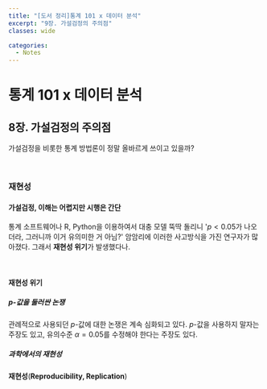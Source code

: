 ```yaml
---
title: "[도서 정리]통계 101 x 데이터 분석"
excerpt: "9장. 가설검정의 주의점"
classes: wide

categories:
  - Notes
---
```

# 통계 101 x 데이터 분석
## 8장. 가설검정의 주의점

가설검정을 비롯한 통계 방법론이 정말 올바르게 쓰이고 있을까?

<br/>

### 재현성
#### 가설검정, 이해는 어렵지만 시행은 간단
통계 소프트웨어나 R, Python을 이용하여서 대충 모델 뚝딱 돌리니 '$p<0.05$가 나오더라, 그러니까 이거 유의미한 거 아님?' 암암리에 이러한 사고방식을 가진 연구자가 많아졌다. 그래서 **재현성 위기**가 발생했다나.

<br/>

#### 재현성 위기
##### $p$-값을 둘러싼 논쟁
관례적으로 사용되던 $p$-값에 대한 논쟁은 계속 심화되고 있다. $p$-값을 사용하지 말자는 주장도 있고, 유의수준 $\alpha=0.05$를 수정해야 한다는 주장도 있다.

##### 과학에서의 재현성
**재현성**(**Reproducibility, Replication**)